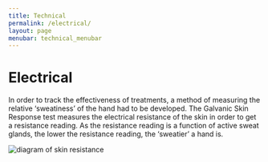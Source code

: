 ```yaml
---
title: Technical
permalink: /electrical/
layout: page
menubar: technical_menubar
---
```

<h1>Electrical</h1>
In order to track the effectiveness of treatments, a method of measuring the relative ‘sweatiness’ of the hand had to be developed. The Galvanic Skin Response test measures the electrical resistance of the skin in order to get a resistance reading. As the resistance reading is a function of active sweat glands, the lower the resistance reading, the ‘sweatier’ a hand is.

![diagram of skin resistance](/assets/images/gsr.png)